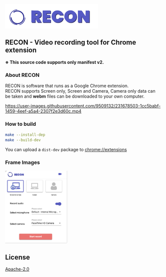 <img src="store/logo.png" width="300">

## RECON - Video recording tool for Chrome extension
<b>※ This source code supports only manifest v2.</b>

### About RECON
RECON is software that runs as a Google Chrome extension.  
RECON supports Screen only, Screen and Camera, Camera only data can be taken and <b>webm</b> files can be downloaded to your own computer. 

https://user-images.githubusercontent.com/9509132/231678503-1cc5babf-1459-4eef-a5a4-2307f2e3d60c.mp4

### How to build
```bash
make --install-dep
make --build-dev
```

You can upload a `dist-dev` package to [chrome://extensions](chrome://extensions)

### Frame Images
<img src="store/ic_frame.png" width="200">

## License
[Apache-2.0](https://github.com/tomoyane/recon/blob/main/LICENSE)
